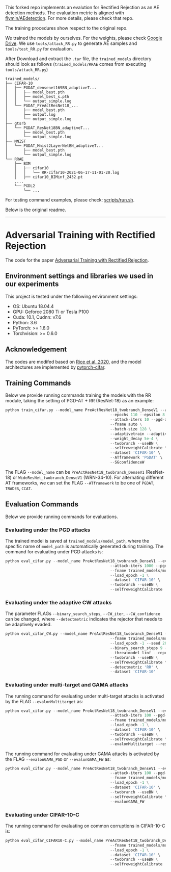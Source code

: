 This forked repo implements an evalution for Rectified Rejection as an AE
detection methods. The evaluation metric is aligned with [flymin/AEdetection](https://github.com/flymin/AEdetection).
For more details, please check that repo.

The training procedures show respect to the original repo.

We trained the models by ourselves. For the weights, please check
[Google Drive](https://drive.google.com/file/d/1TVvtsRwgj6Tq9HkpKhMqaWSw6uh1s92q/view?usp=sharing).
We use `tools/attack_RR.py` to generate AE samples and `tools/test_RR.py` for
evaluation.

After Download and extract the `.tar` file, the `trained_models` directory
should look as follows (`trained_models/RRAE` comes from executing `tools/attack_RR.py`)
```
trained_models/
├── CIFAR-10
│   ├── PGDAT_densenet169BN_adaptiveT...
│   │   ├── model_best.pth
│   │   ├── model_best_s.pth
│   │   └── output_simple.log
│   └── PGDAT_PreActResNet18_...
│       ├── model_best.pth
│       ├── output.log
│       └── output_simple.log
├── gtsrb
│   └── PGDAT_ResNet18BN_adaptiveT...
│       ├── model_best.pth
│       └── output_simple.log
├── MNIST
│   └── PGDAT_Mnist2LayerNetBN_adaptiveT...
│       ├── model_best.pth
│       └── output_simple.log
└── RRAE
    ├── BIM
    │   ├── cifar10
    │   │   └── RR-cifar10-2021-06-17-11-01-20.log
    │   ├── cifar10_BIMinf_2432.pt
    ....
    └── PGDL2
        └── ...
```

For testing command examples, please check:
[scripts/run.sh](https://github.com/flymin/Rectified-Rejection/blob/main/scripts/run.sh).


Below is the original readme.

---

# Adversarial Training with Rectified Rejection

The code for the paper [Adversarial Training with Rectified Rejection](https://arxiv.org/abs/2105.14785).

## Environment settings and libraries we used in our experiments

This project is tested under the following environment settings:
- OS: Ubuntu 18.04.4
- GPU: Geforce 2080 Ti or Tesla P100
- Cuda: 10.1, Cudnn: v7.6
- Python: 3.6
- PyTorch: >= 1.6.0
- Torchvision: >= 0.6.0

## Acknowledgement
The codes are modifed based on [Rice et al. 2020](https://github.com/locuslab/robust_overfitting), and the model architectures are implemented by [pytorch-cifar](https://github.com/kuangliu/pytorch-cifar).

## Training Commands
Below we provide running commands training the models with the RR module, taking the setting of PGD-AT + RR (ResNet-18) as an example:
```python
python train_cifar.py --model_name PreActResNet18_twobranch_DenseV1 --attack pgd --lr-schedule piecewise \
                                              --epochs 110 --epsilon 8 \
                                              --attack-iters 10 --pgd-alpha 2 \
                                              --fname auto \
                                              --batch-size 128 \
                                              --adaptivetrain --adaptivetrainlambda 1.0 \
                                              --weight_decay 5e-4 \
                                              --twobranch --useBN \
                                              --selfreweightCalibrate \
                                              --dataset 'CIFAR-10' \
                                              --ATframework 'PGDAT' \
                                              --SGconfidenceW
```
The FLAG `--model_name` can be `PreActResNet18_twobranch_DenseV1` (ResNet-18) or `WideResNet_twobranch_DenseV1` (WRN-34-10). For alternating different AT frameworks, we can set the FLAG `--ATframework` to be one of `PGDAT`, `TRADES`, `CCAT`.


## Evaluation Commands
Below we provide running commands for evaluations.

### Evaluating under the PGD attacks
The trained model is saved at `trained_models/model_path`, where the specific name of `model_path` is automatically generated during training. The command for evaluating under PGD attacks is:
```python
python eval_cifar.py --model_name PreActResNet18_twobranch_DenseV1 --evalset test --norm l_inf --epsilon 8 \
                                              --attack-iters 1000 --pgd-alpha 2 \
                                              --fname trained_models/model_path \
                                              --load_epoch -1 \
                                              --dataset 'CIFAR-10' \
                                              --twobranch --useBN \
                                              --selfreweightCalibrate

```


### Evaluating under the adaptive CW attacks
The parameter FLAGs `--binary_search_steps`, `--CW_iter`, `--CW_confidence` can be changed, where `--detectmetric` indicates the rejector that needs to be adaptively evaded.
```python
python eval_cifar_CW.py --model_name PreActResNet18_twobranch_DenseV1 --evalset adaptiveCWtest \
                                              --fname trained_models/model_path \
                                              --load_epoch -1 --seed 2020 \
                                              --binary_search_steps 9 --CW_iter 100 --CW_confidence 0 \
                                              --threatmodel linf --reportmodel linf \
                                              --twobranch --useBN \
                                              --selfreweightCalibrate \
                                              --detectmetric 'RR' \
                                              --dataset 'CIFAR-10'
```

### Evaluating under multi-target and GAMA attacks
The running command for evaluating under multi-target attacks is activated by the FLAG `--evalonMultitarget` as:
```python
python eval_cifar.py --model_name PreActResNet18_twobranch_DenseV1 --evalset test --norm l_inf --epsilon 8 \
                                              --attack-iters 100 --pgd-alpha 2 \
                                              --fname trained_models/model_path \
                                              --load_epoch -1 \
                                              --dataset 'CIFAR-10' \
                                              --twobranch --useBN \
                                              --selfreweightCalibrate \
                                              --evalonMultitarget --restarts 1

```

The running command for evaluating under GAMA attacks is activated by the FLAG `--evalonGAMA_PGD` or `--evalonGAMA_FW` as:
```python
python eval_cifar.py --model_name PreActResNet18_twobranch_DenseV1 --evalset test --norm l_inf --epsilon 8 \
                                              --attack-iters 100 --pgd-alpha 2 \
                                              --fname trained_models/model_path \
                                              --load_epoch -1 \
                                              --dataset 'CIFAR-10' \
                                              --twobranch --useBN \
                                              --selfreweightCalibrate \
                                              --evalonGAMA_FW

```

### Evaluating under CIFAR-10-C
The running command for evaluating on common corruptions in CIFAR-10-C is:
```python
python eval_cifar_CIFAR10-C.py --model_name PreActResNet18_twobranch_DenseV1 \
                                              --fname trained_models/model_path \
                                              --load_epoch -1 \
                                              --dataset 'CIFAR-10' \
                                              --twobranch --useBN \
                                              --selfreweightCalibrate

```
